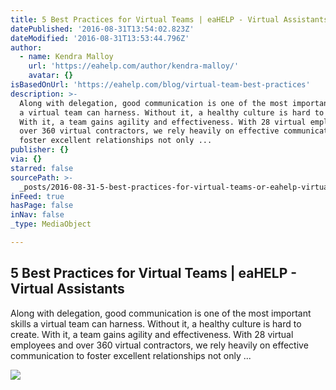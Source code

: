 ```yaml
---
title: 5 Best Practices for Virtual Teams | eaHELP - Virtual Assistants
datePublished: '2016-08-31T13:54:02.823Z'
dateModified: '2016-08-31T13:53:44.796Z'
author:
  - name: Kendra Malloy
    url: 'https://eahelp.com/author/kendra-malloy/'
    avatar: {}
isBasedOnUrl: 'https://eahelp.com/blog/virtual-team-best-practices'
description: >-
  Along with delegation, good communication is one of the most important skills
  a virtual team can harness. Without it, a healthy culture is hard to create.
  With it, a team gains agility and effectiveness. With 28 virtual employees and
  over 360 virtual contractors, we rely heavily on effective communication to
  foster excellent relationships not only ...
publisher: {}
via: {}
starred: false
sourcePath: >-
  _posts/2016-08-31-5-best-practices-for-virtual-teams-or-eahelp-virtual-assist.md
inFeed: true
hasPage: false
inNav: false
_type: MediaObject

---
```

<article style=""><h1>5 Best Practices for Virtual Teams | eaHELP - Virtual Assistants</h1><p>Along with delegation, good communication is one of the most important skills a virtual team can harness. Without it, a healthy culture is hard to create. With it, a team gains agility and effectiveness. With 28 virtual employees and over 360 virtual contractors, we rely heavily on effective communication to foster excellent relationships not only ...</p><img src="https://eahelp.com/wp-content/uploads/2016/04/5-best-practices-for-virtual-teams.jpg" /></article>